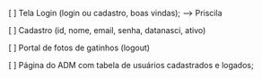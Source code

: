 [ ] Tela Login (login ou cadastro, boas vindas); --> Priscila

[ ] Cadastro (id, nome, email, senha, datanasci, ativo)

[ ] Portal de fotos de gatinhos (logout)

[ ] Página do ADM com tabela de usuários cadastrados e logados;


